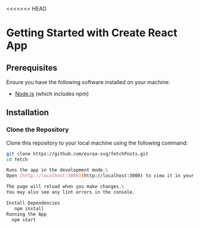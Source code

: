 <<<<<<< HEAD
# Getting Started with Create React App


## Prerequisites

Ensure you have the following software installed on your machine:
- [Node.js](https://nodejs.org/) (which includes npm)

## Installation

### Clone the Repository

Clone this repository to your local machine using the following command:

```bash
git clone https://github.com/esraa-svg/fetchPosts.git
cd fetch

Runs the app in the development mode.\
Open [http://localhost:3000](http://localhost:3000) to view it in your browser.

The page will reload when you make changes.\
You may also see any lint errors in the console.

Install Dependencies
   npm install
Running the App
  npm start

